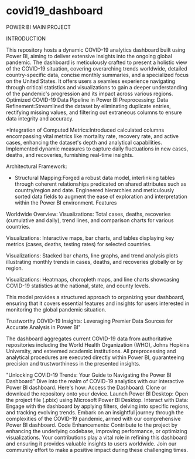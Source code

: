 # covid19_dashboard 
POWER BI MAIN PROJECT 

INTRODUCTION 

This repository hosts a dynamic COVID-19 analytics dashboard built using Power BI, aiming to deliver extensive insights into the ongoing global pandemic. The dashboard is meticulously crafted to present a holistic view of the COVID-19 situation, covering overarching trends worldwide, detailed country-specific data, concise monthly summaries, and a specialized focus on the United States. It offers users a seamless experience navigating through critical statistics and visualizations to gain a deeper understanding of the pandemic's progression and its impact across various regions.
Optimized COVID-19 Data Pipeline in Power BI
Preprocessing: 
Data Refinement:Streamlined the dataset by eliminating duplicate entries, rectifying missing values, and filtering out extraneous columns to ensure data integrity and accuracy.

*Integration of Computed Metrics:Introduced calculated columns encompassing vital metrics like mortality rate, recovery rate, and active cases, enhancing the dataset's depth and analytical capabilities. Implemented dynamic measures to capture daily fluctuations in new cases, deaths, and recoveries, furnishing real-time insights. 

Architectural Framework:
* Structural Mapping:Forged a robust data model, interlinking tables through coherent relationships predicated on shared attributes such as country/region and date. Engineered hierarchies and meticulously sorted data fields to augment the ease of exploration and interpretation within the Power BI environment.
Features

Worldwide Overview:
Visualizations: Total cases, deaths, recoveries (cumulative and daily), trend lines, and comparison charts for various countries.

Visualizations: Interactive maps, bar charts, and tables displaying key metrics (cases, deaths, testing rates) for selected countries.

Visualizations: Stacked bar charts, line graphs, and trend analysis plots illustrating monthly trends in cases, deaths, and recoveries globally or by region.

Visualizations: Heatmaps, choropleth maps, and line charts showcasing COVID-19 statistics at the national, state, and county levels. 

This model provides a structured approach to organizing your dashboard, ensuring that it covers essential features and insights for users interested in monitoring the global pandemic situation.

Trustworthy COVID-19 Insights: Leveraging Premier Data Sources for Accurate Analysis in Power BI"

The dashboard aggregates current COVID-19 data from authoritative repositories including the World Health Organization (WHO), Johns Hopkins University, and esteemed academic institutions. All preprocessing and 
analytical procedures are executed directly within Power BI, guaranteeing precision and trustworthiness in the presented insights.

"Unlocking COVID-19 Trends: Your Guide to Navigating the Power BI Dashboard"
Dive into the realm of COVID-19 analytics with our interactive Power BI dashboard. Here's how:
Access the Dashboard: Clone or download the repository onto your device.
Launch Power BI Desktop: Open the project file (.pbix) using Microsoft Power BI Desktop.
Interact with Data: Engage with the dashboard by applying filters, delving into specific regions, and tracking evolving trends.
Embark on an insightful journey through the complexities of the COVID-19 pandemic, armed with our comprehensive Power BI dashboard.
Code Enhancements: Contribute to the project by enhancing the underlying codebase, improving performance, or optimizing visualizations.
Your contributions play a vital role in refining this dashboard and ensuring it provides valuable insights to users worldwide. Join our community effort to make a positive impact during these challenging times.
 
